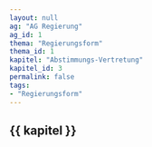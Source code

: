 ```yaml
---
layout: null
ag: "AG Regierung"
ag_id: 1
thema: "Regierungsform"
thema_id: 1
kapitel: "Abstimmungs-Vertretung"
kapitel_id: 3
permalink: false
tags:
- "Regierungsform"
---
```


## {{ kapitel }}
